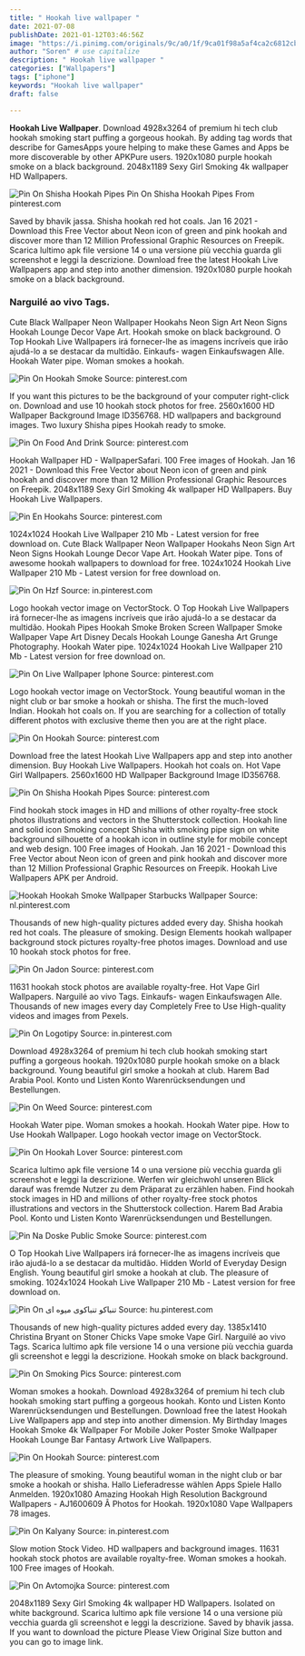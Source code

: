 ```yaml
---
title: " Hookah live wallpaper "
date: 2021-07-08
publishDate: 2021-01-12T03:46:56Z
image: "https://i.pinimg.com/originals/9c/a0/1f/9ca01f98a5af4ca2c6812cb4e2fdf330.jpg"
author: "Soren" # use capitalize
description: " Hookah live wallpaper "
categories: ["Wallpapers"]
tags: ["iphone"]
keywords: "Hookah live wallpaper"
draft: false

---
```



**Hookah Live Wallpaper**. Download 4928x3264 of premium hi tech club hookah smoking start puffing a gorgeous hookah. By adding tag words that describe for GamesApps youre helping to make these Games and Apps be more discoverable by other APKPure users. 1920x1080 purple hookah smoke on a black background. 2048x1189 Sexy Girl Smoking 4k wallpaper HD Wallpapers.

![Pin On Shisha Hookah Pipes](https://i.pinimg.com/originals/19/81/49/1981493b7e3928a149978b840b2bc25f.jpg "Pin On Shisha Hookah Pipes")
Pin On Shisha Hookah Pipes From pinterest.com


Saved by bhavik jassa. Shisha hookah red hot coals. Jan 16 2021 - Download this Free Vector about Neon icon of green and pink hookah and discover more than 12 Million Professional Graphic Resources on Freepik. Scarica lultimo apk file versione 14 o una versione più vecchia guarda gli screenshot e leggi la descrizione. Download free the latest Hookah Live Wallpapers app and step into another dimension. 1920x1080 purple hookah smoke on a black background.

### Narguilé ao vivo Tags.

Cute Black Wallpaper Neon Wallpaper Hookahs Neon Sign Art Neon Signs Hookah Lounge Decor Vape Art. Hookah smoke on black background. O Top Hookah Live Wallpapers irá fornecer-lhe as imagens incríveis que irão ajudá-lo a se destacar da multidão. Einkaufs- wagen Einkaufswagen Alle. Hookah Water pipe. Woman smokes a hookah.


![Pin On Hookah Smoke](https://i.pinimg.com/originals/28/a0/f7/28a0f7360bf526aa66f5e5a640eedbdc.jpg "Pin On Hookah Smoke")
Source: pinterest.com

If you want this pictures to be the background of your computer right-click on. Download and use 10 hookah stock photos for free. 2560x1600 HD Wallpaper Background Image ID356768. HD wallpapers and background images. Two luxury Shisha pipes Hookah ready to smoke.

![Pin On Food And Drink](https://i.pinimg.com/originals/e0/06/08/e00608af5169eba595a7d6deacbfee8c.jpg "Pin On Food And Drink")
Source: pinterest.com

Hookah Wallpaper HD - WallpaperSafari. 100 Free images of Hookah. Jan 16 2021 - Download this Free Vector about Neon icon of green and pink hookah and discover more than 12 Million Professional Graphic Resources on Freepik. 2048x1189 Sexy Girl Smoking 4k wallpaper HD Wallpapers. Buy Hookah Live Wallpapers.

![Pin En Hookahs](https://i.pinimg.com/originals/e8/4c/38/e84c382253a467c7162700383dcedc0b.jpg "Pin En Hookahs")
Source: pinterest.com

1024x1024 Hookah Live Wallpaper 210 Mb - Latest version for free download on. Cute Black Wallpaper Neon Wallpaper Hookahs Neon Sign Art Neon Signs Hookah Lounge Decor Vape Art. Hookah Water pipe. Tons of awesome hookah wallpapers to download for free. 1024x1024 Hookah Live Wallpaper 210 Mb - Latest version for free download on.

![Pin On Hzf](https://i.pinimg.com/736x/06/89/7f/06897fa5ccedc5fd5be15f95a522d765.jpg "Pin On Hzf")
Source: in.pinterest.com

Logo hookah vector image on VectorStock. O Top Hookah Live Wallpapers irá fornecer-lhe as imagens incríveis que irão ajudá-lo a se destacar da multidão. Hookah Pipes Hookah Smoke Broken Screen Wallpaper Smoke Wallpaper Vape Art Disney Decals Hookah Lounge Ganesha Art Grunge Photography. Hookah Water pipe. 1024x1024 Hookah Live Wallpaper 210 Mb - Latest version for free download on.

![Pin On Live Wallpaper Iphone](https://i.pinimg.com/originals/bf/21/db/bf21db8e5c285dbe7329240183fdefa5.jpg "Pin On Live Wallpaper Iphone")
Source: pinterest.com

Logo hookah vector image on VectorStock. Young beautiful woman in the night club or bar smoke a hookah or shisha. The first the much-loved Indian. Hookah hot coals on. If you are searching for a collection of totally different photos with exclusive theme then you are at the right place.

![Pin On Hookah](https://i.pinimg.com/originals/6d/9c/15/6d9c15c3a7528c953f26c339bfdf62f5.jpg "Pin On Hookah")
Source: pinterest.com

Download free the latest Hookah Live Wallpapers app and step into another dimension. Buy Hookah Live Wallpapers. Hookah hot coals on. Hot Vape Girl Wallpapers. 2560x1600 HD Wallpaper Background Image ID356768.

![Pin On Shisha Hookah Pipes](https://i.pinimg.com/originals/19/81/49/1981493b7e3928a149978b840b2bc25f.jpg "Pin On Shisha Hookah Pipes")
Source: pinterest.com

Find hookah stock images in HD and millions of other royalty-free stock photos illustrations and vectors in the Shutterstock collection. Hookah line and solid icon Smoking concept Shisha with smoking pipe sign on white background silhouette of a hookah icon in outline style for mobile concept and web design. 100 Free images of Hookah. Jan 16 2021 - Download this Free Vector about Neon icon of green and pink hookah and discover more than 12 Million Professional Graphic Resources on Freepik. Hookah Live Wallpapers APK per Android.

![Hookah Hookah Smoke Wallpaper Starbucks Wallpaper](https://i.pinimg.com/originals/7e/68/ec/7e68ec937b43055f081c7a3547bbe23a.jpg "Hookah Hookah Smoke Wallpaper Starbucks Wallpaper")
Source: nl.pinterest.com

Thousands of new high-quality pictures added every day. Shisha hookah red hot coals. The pleasure of smoking. Design Elements hookah wallpaper background stock pictures royalty-free photos images. Download and use 10 hookah stock photos for free.

![Pin On Jadon](https://i.pinimg.com/736x/dd/73/73/dd7373e06fafa0b5ac40e96b453abe60.jpg "Pin On Jadon")
Source: pinterest.com

11631 hookah stock photos are available royalty-free. Hot Vape Girl Wallpapers. Narguilé ao vivo Tags. Einkaufs- wagen Einkaufswagen Alle. Thousands of new images every day Completely Free to Use High-quality videos and images from Pexels.

![Pin On Logotipy](https://i.pinimg.com/736x/17/02/76/170276d30df7abe96e115a03ae550774.jpg "Pin On Logotipy")
Source: in.pinterest.com

Download 4928x3264 of premium hi tech club hookah smoking start puffing a gorgeous hookah. 1920x1080 purple hookah smoke on a black background. Young beautiful girl smoke a hookah at club. Harem Bad Arabia Pool. Konto und Listen Konto Warenrücksendungen und Bestellungen.

![Pin On Weed](https://i.pinimg.com/originals/b0/eb/0e/b0eb0e96e10e2cff87deac787ab58ef4.jpg "Pin On Weed")
Source: pinterest.com

Hookah Water pipe. Woman smokes a hookah. Hookah Water pipe. How to Use Hookah Wallpaper. Logo hookah vector image on VectorStock.

![Pin On Hookah Lover](https://i.pinimg.com/originals/72/a6/3e/72a63e7f5c194f71882ab5f61b033702.png "Pin On Hookah Lover")
Source: pinterest.com

Scarica lultimo apk file versione 14 o una versione più vecchia guarda gli screenshot e leggi la descrizione. Werfen wir gleichwohl unseren Blick darauf was fremde Nutzer zu dem Präparat zu erzählen haben. Find hookah stock images in HD and millions of other royalty-free stock photos illustrations and vectors in the Shutterstock collection. Harem Bad Arabia Pool. Konto und Listen Konto Warenrücksendungen und Bestellungen.

![Pin Na Doske Public Smoke](https://i.pinimg.com/originals/f4/a9/b9/f4a9b9b160adb28ee560dbbe696eb09b.jpg "Pin Na Doske Public Smoke")
Source: pinterest.com

O Top Hookah Live Wallpapers irá fornecer-lhe as imagens incríveis que irão ajudá-lo a se destacar da multidão. Hidden World of Everyday Design English. Young beautiful girl smoke a hookah at club. The pleasure of smoking. 1024x1024 Hookah Live Wallpaper 210 Mb - Latest version for free download on.

![Pin On تنباکو تنباکوی میوه ای](https://i.pinimg.com/736x/81/96/77/81967773e3a54174a8dcf6cd90592670.jpg "Pin On تنباکو تنباکوی میوه ای")
Source: hu.pinterest.com

Thousands of new high-quality pictures added every day. 1385x1410 Christina Bryant on Stoner Chicks Vape smoke Vape Girl. Narguilé ao vivo Tags. Scarica lultimo apk file versione 14 o una versione più vecchia guarda gli screenshot e leggi la descrizione. Hookah smoke on black background.

![Pin On Smoking Pics](https://i.pinimg.com/originals/c3/e4/c0/c3e4c0341daa901723f95b5bb6da387d.jpg "Pin On Smoking Pics")
Source: pinterest.com

Woman smokes a hookah. Download 4928x3264 of premium hi tech club hookah smoking start puffing a gorgeous hookah. Konto und Listen Konto Warenrücksendungen und Bestellungen. Download free the latest Hookah Live Wallpapers app and step into another dimension. My Birthday Images Hookah Smoke 4k Wallpaper For Mobile Joker Poster Smoke Wallpaper Hookah Lounge Bar Fantasy Artwork Live Wallpapers.

![Pin On Hookah](https://i.pinimg.com/originals/98/fd/a9/98fda9d9dcb482719f523da5bc694bf7.jpg "Pin On Hookah")
Source: pinterest.com

The pleasure of smoking. Young beautiful woman in the night club or bar smoke a hookah or shisha. Hallo Lieferadresse wählen Apps Spiele Hallo Anmelden. 1920x1080 Amazing Hookah High Resolution Background Wallpapers - AJ1600609 Â Photos for Hookah. 1920x1080 Vape Wallpapers 78 images.

![Pin On Kalyany](https://i.pinimg.com/736x/96/ac/53/96ac53cb88f036d2d761b09c078cf69c.jpg "Pin On Kalyany")
Source: in.pinterest.com

Slow motion Stock Video. HD wallpapers and background images. 11631 hookah stock photos are available royalty-free. Woman smokes a hookah. 100 Free images of Hookah.

![Pin On Avtomojka](https://i.pinimg.com/originals/9c/a0/1f/9ca01f98a5af4ca2c6812cb4e2fdf330.jpg "Pin On Avtomojka")
Source: pinterest.com

2048x1189 Sexy Girl Smoking 4k wallpaper HD Wallpapers. Isolated on white background. Scarica lultimo apk file versione 14 o una versione più vecchia guarda gli screenshot e leggi la descrizione. Saved by bhavik jassa. If you want to download the picture Please View Original Size button and you can go to image link.

